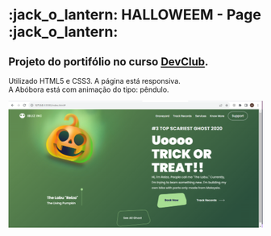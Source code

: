 <h1>:jack_o_lantern: HALLOWEEM - Page   :jack_o_lantern:</h1>

<h2>Projeto do portifólio no curso <a href="https://rodolfomori.com.br/devclub">DevClub</a>.</h2>

Utilizado HTML5 e CSS3.
A página está responsiva. <br>
A Abóbora está com animação do tipo: pêndulo.

<img src="https://raw.githubusercontent.com/ahkrolina/HALLOWEEM/9cd343805a62f2c6b99e165ccfe3d78cad9c04a9/assets/halloween.png"/>

